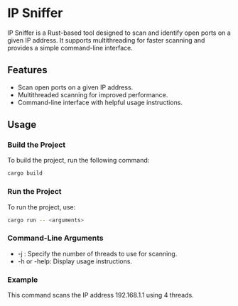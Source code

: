# IP Sniffer

IP Sniffer is a Rust-based tool designed to scan and identify open ports on a given IP address. It supports multithreading for faster scanning and provides a simple command-line interface.

## Features

- Scan open ports on a given IP address.
- Multithreaded scanning for improved performance.
- Command-line interface with helpful usage instructions.

## Usage

### Build the Project

To build the project, run the following command:

```sh
cargo build
```

### Run the Project
To run the project, use:

```sh
cargo run -- <arguments>
```

### Command-Line Arguments
- -j <number>: Specify the number of threads to use for scanning.
- -h or -help: Display usage instructions.

### Example
This command scans the IP address 192.168.1.1 using 4 threads.
